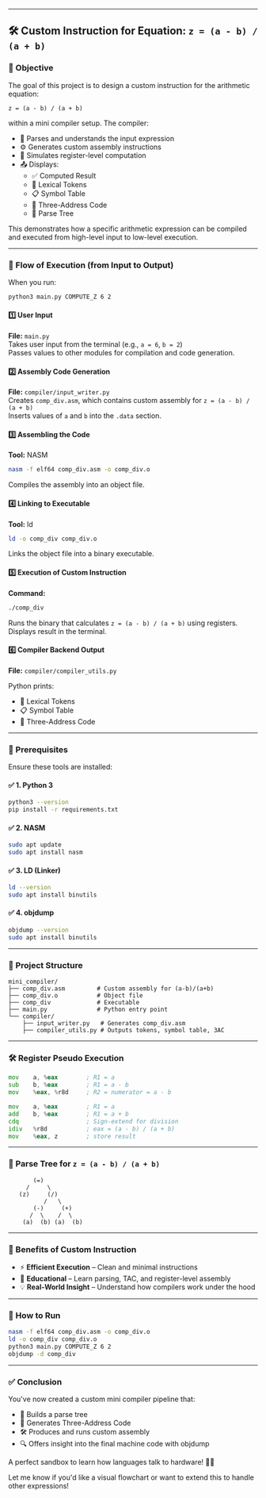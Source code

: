 
---

## 🛠️ Custom Instruction for Equation: `z = (a - b) / (a + b)`

### 🎯 Objective  
The goal of this project is to design a custom instruction for the arithmetic equation:

```
z = (a - b) / (a + b)
```

within a mini compiler setup. The compiler:

- 🧠 Parses and understands the input expression
- ⚙️ Generates custom assembly instructions
- 🧮 Simulates register-level computation
- 📤 Displays:
  - ✅ Computed Result
  - 🧾 Lexical Tokens
  - 📋 Symbol Table
  - 🧮 Three-Address Code
  - 🌳 Parse Tree

This demonstrates how a specific arithmetic expression can be compiled and executed from high-level input to low-level execution.

---

### 🔄 Flow of Execution (from Input to Output)

When you run:

```bash
python3 main.py COMPUTE_Z 6 2
```

#### 1️⃣ User Input  
**File:** `main.py`  
Takes user input from the terminal (e.g., `a = 6`, `b = 2`)  
Passes values to other modules for compilation and code generation.

#### 2️⃣ Assembly Code Generation  
**File:** `compiler/input_writer.py`  
Creates `comp_div.asm`, which contains custom assembly for `z = (a - b) / (a + b)`  
Inserts values of `a` and `b` into the `.data` section.

#### 3️⃣ Assembling the Code  
**Tool:** NASM

```bash
nasm -f elf64 comp_div.asm -o comp_div.o
```

Compiles the assembly into an object file.

#### 4️⃣ Linking to Executable  
**Tool:** ld

```bash
ld -o comp_div comp_div.o
```

Links the object file into a binary executable.

#### 5️⃣ Execution of Custom Instruction  
**Command:**

```bash
./comp_div
```

Runs the binary that calculates `z = (a - b) / (a + b)` using registers.  
Displays result in the terminal.

#### 6️⃣ Compiler Backend Output  
**File:** `compiler/compiler_utils.py`

Python prints:
- 🧾 Lexical Tokens  
- 📋 Symbol Table  
- 🧮 Three-Address Code  

---

### 🔧 Prerequisites

Ensure these tools are installed:

#### ✅ 1. Python 3

```bash
python3 --version
pip install -r requirements.txt
```

#### ✅ 2. NASM

```bash
sudo apt update
sudo apt install nasm
```

#### ✅ 3. LD (Linker)

```bash
ld --version
sudo apt install binutils
```

#### ✅ 4. objdump

```bash
objdump --version
sudo apt install binutils
```

---

### 📁 Project Structure

```
mini_compiler/
├── comp_div.asm         # Custom assembly for (a-b)/(a+b)
├── comp_div.o           # Object file
├── comp_div             # Executable
├── main.py              # Python entry point
└── compiler/
    ├── input_writer.py   # Generates comp_div.asm
    ├── compiler_utils.py # Outputs tokens, symbol table, 3AC
```

---

### 🛠️ Register Pseudo Execution

```asm
mov    a, %eax        ; R1 = a
sub    b, %eax        ; R1 = a - b
mov    %eax, %r8d     ; R2 = numerator = a - b

mov    a, %eax        ; R1 = a
add    b, %eax        ; R1 = a + b
cdq                   ; Sign-extend for division
idiv   %r8d           ; eax = (a - b) / (a + b)
mov    %eax, z        ; store result
```

---

### 🌳 Parse Tree for `z = (a - b) / (a + b)`

```
       (=)
     /     \
   (z)     (/)
          /   \
       (-)     (+)
      /  \    /  \
    (a)  (b) (a)  (b)
```

---

### 🌟 Benefits of Custom Instruction

- ⚡ **Efficient Execution** – Clean and minimal instructions
- 🧠 **Educational** – Learn parsing, TAC, and register-level assembly
- 💡 **Real-World Insight** – Understand how compilers work under the hood

---

### 🧪 How to Run

```bash
nasm -f elf64 comp_div.asm -o comp_div.o
ld -o comp_div comp_div.o
python3 main.py COMPUTE_Z 6 2
objdump -d comp_div
```

---

### ✅ Conclusion

You've now created a custom mini compiler pipeline that:

- 🌳 Builds a parse tree
- 🧮 Generates Three-Address Code
- 🛠️ Produces and runs custom assembly
- 🔍 Offers insight into the final machine code with objdump

A perfect sandbox to learn how languages talk to hardware! 🔧💡

Let me know if you'd like a visual flowchart or want to extend this to handle other expressions!

